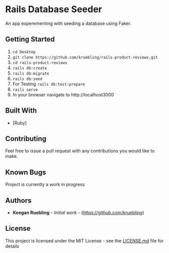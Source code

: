# Rails Database Seeder

An app experementing with seeding a database using Faker.

## Getting Started

  1. `cd Desktop`
  2. `git clone https://github.com/kruebling/rails-product-reviews.git`
  3. `cd rails-product-reviews`
  4. `rails db:create`
  5. `rails db:migrate`
  6. `rails db:seed`
  7. For Testing `rails db:test:prepare`
  7. `rails serve`
  8. In your browser navigate to http://localhost3000

## Built With

* [Ruby]

## Contributing

Feel free to issue a pull request with any contributions you would like to make.

## Known Bugs
Project is currently a work in progress

## Authors

* **Keegan Ruebling** - *Initial work* - (https://github.com/kruebling)

## License

This project is licensed under the MIT License - see the [LICENSE.md](LICENSE.md) file for details
